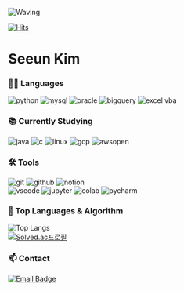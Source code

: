 <!-- Header -->
![Waving](https://capsule-render.vercel.app/api?type=waving&height=200&text=Creating%20new%20value%20through%20analysis&desc=for%20a%20better%20tomorrow!&fontAlign=50&fontAlignY=25&color=gradient&fontSize=30&descAlign=50&descAlignY=50&descSize=30)

[![Hits](https://hits.seeyoufarm.com/api/count/incr/badge.svg?url=https%3A%2F%2Fgithub.com%2Fthe2en&count_bg=%2379C83D&title_bg=%23555555&icon=&icon_color=%23E7E7E7&title=hits&edge_flat=false)](https://hits.seeyoufarm.com)

# Seeun Kim


### 🧑‍💻 Languages

![python](https://img.shields.io/badge/python-3776AB.svg?&style=for-the-badge&logo=python&logoColor=white)
![mysql](https://img.shields.io/badge/mysql-4479A1.svg?&style=for-the-badge&logo=mysql&logoColor=white)
![oracle](https://img.shields.io/badge/oracle-F80000.svg?&style=for-the-badge&logo=oracle&logoColor=white)
![bigquery](https://img.shields.io/badge/bigquery-4285F4.svg?&style=for-the-badge&logo=google-bigquery&logoColor=white)
![excel vba](https://img.shields.io/badge/Excel%20VBA-217346.svg?&style=for-the-badge)

### 📚 Currently Studying

![java](https://img.shields.io/badge/java-5382A1.svg?&style=for-the-badge)
![c](https://img.shields.io/badge/C-A8B9CC.svg?&style=for-the-badge&logo=c&logoColor=white)
![linux](https://img.shields.io/badge/linux-FCC624.svg?&style=for-the-badge&logo=linux&logoColor=white)
![gcp](https://img.shields.io/badge/gcp-4285F4.svg?&style=for-the-badge&logo=google-cloud&logoColor=white)
![aws](https://img.shields.io/badge/aws-232F3E.svg?&style=for-the-badge)open

### 🛠️ Tools

![git](https://img.shields.io/badge/git-F05032.svg?&style=for-the-badge&logo=git&logoColor=white)
![github](https://img.shields.io/badge/github-181717.svg?&style=for-the-badge&logo=github&logoColor=white)
![notion](https://img.shields.io/badge/notion-000000.svg?&style=for-the-badge&logo=notion&logoColor=white)<br>
![vscode](https://img.shields.io/badge/vscode-007ACC.svg?&style=for-the-badge)
![jupyter](https://img.shields.io/badge/jupyter-2C2C32.svg?style=for-the-badge&logo=jupyter&logoColor=F37726)
![colab](https://img.shields.io/badge/colab-F9AB00.svg?&style=for-the-badge&logo=googlecolab&logoColor=white)
![pycharm](https://img.shields.io/badge/pycharm-000000.svg?&style=for-the-badge&logo=pycharm&logoColor=white)


### 🚌 Top Languages & Algorithm
![Top Langs](https://github-readme-stats.vercel.app/api/top-langs/?username=the2en&layout=compact)<br>
[![Solved.ac프로필](http://mazassumnida.wtf/api/v2/generate_badge?boj=paff1984)](https://solved.ac/profile/paff1984)


### 📫 Contact
[![Email Badge](https://img.shields.io/badge/paff1984@naver.com-D14836?style=for-the-badge&logo=gmail&logoColor=white)](mailto:paff1984@naver.com)
